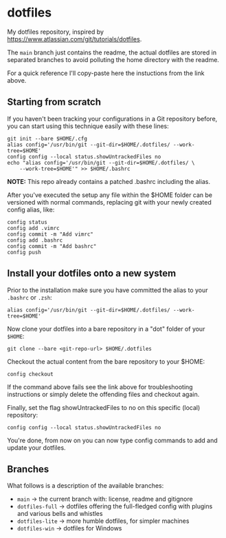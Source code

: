 # dotfiles

My dotfiles repository, inspired by https://www.atlassian.com/git/tutorials/dotfiles.

The `main` branch just contains the readme, the actual dotfiles are stored in
separated branches to avoid polluting the home directory with the readme.

For a quick reference I'll copy-paste here the instuctions from the link above.

## Starting from scratch

If you haven't been tracking your configurations in a Git repository before, you
can start using this technique easily with these lines:

	git init --bare $HOME/.cfg
	alias config='/usr/bin/git --git-dir=$HOME/.dotfiles/ --work-tree=$HOME'
	config config --local status.showUntrackedFiles no
	echo "alias config='/usr/bin/git --git-dir=$HOME/.dotfiles/ \
		--work-tree=$HOME'" >> $HOME/.bashrc

**NOTE:** This repo already contains a patched .bashrc including the alias.

After you've executed the setup any file within the $HOME folder can be
versioned with normal commands, replacing git with your newly created config
alias, like:

	config status
	config add .vimrc
	config commit -m "Add vimrc"
	config add .bashrc
	config commit -m "Add bashrc"
	config push

## Install your dotfiles onto a new system

Prior to the installation make sure you have committed the alias to your
`.bashrc` or `.zsh`:

	alias config='/usr/bin/git --git-dir=$HOME/.dotfiles/ --work-tree=$HOME'


Now clone your dotfiles into a bare repository in a "dot" folder of your
`$HOME`:

	git clone --bare <git-repo-url> $HOME/.dotfiles


Checkout the actual content from the bare repository to your $HOME:

	config checkout

If the command above fails see the link above for troubleshooting instructions
or simply delete the offending files and checkout again.

Finally, set the flag showUntrackedFiles to no on this specific (local)
repository:

	config config --local status.showUntrackedFiles no

You're done, from now on you can now type config commands to add and update your
dotfiles.

## Branches

What follows is a description of the available branches:

 * `main` -> the current branch with: license, readme and gitignore
 * `dotfiles-full` -> dotfiles offering the full-fledged config with plugins and
	various bells and whistles
 * `dotfiles-lite` -> more humble dotfiles, for simpler machines
 * `dotfiles-win` -> dotfiles for Windows

